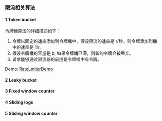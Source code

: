 ### 限流相关算法

#### 1 Token bucket

令牌桶算法的详细描述如下：

1. 令牌以固定的速率添加到令牌桶中，假设限流的速率是 r/秒，则令牌添加到桶中的速率是 1/r。
2. 假设令牌桶的容量是 b, 如果令牌桶已满，则新的令牌会被丢弃。
3. 请求能够通过限流器的前提是令牌桶中有令牌。

Demo: [RateLmiterDemo](https://github.com/LiuKay/JavaProfessional/blob/master/src/main/java/com/kay/concurrency/design/RateLimiterDemo.java)

#### 2 Leaky bucket

#### 3 Fixed window counter

#### 4 Sliding logs

#### 5 Sliding window counter 